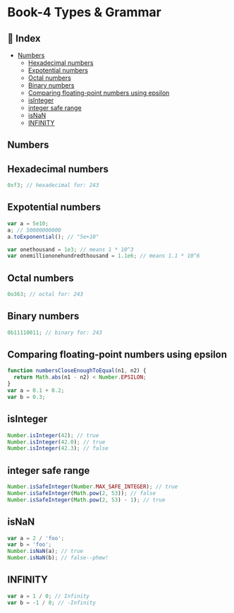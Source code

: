 # Book-4 Types & Grammar

## :pencil: Index

- [Numbers](#Numbers)
  - [Hexadecimal numbers](#Hexadecimal-numbers)
  - [Expotential numbers](#Expotential-numbers)
  - [Octal numbers](#Octal-numbers)
  - [Binary numbers](#Binary-numbers)
  - [Comparing floating-point numbers using epsilon](#Comparing-floating-point-numbers-using-epsilon)
  - [isInteger](#isInteger)
  - [integer safe range](#integer-safe-range)
  - [isNaN](#isNaN)
  - [INFINITY](#INFINITY)

## Numbers

## Hexadecimal numbers

```js
0xf3; // hexadecimal for: 243
```

## Expotential numbers

```js
var a = 5e10;
a; // 50000000000
a.toExponential(); // "5e+10"

var onethousand = 1e3; // means 1 * 10^3
var onemilliononehundredthousand = 1.1e6; // means 1.1 * 10^6
```

## Octal numbers

```js
0o363; // octal for: 243
```

## Binary numbers

```js
0b11110011; // binary for: 243
```

## Comparing floating-point numbers using epsilon

```js
function numbersCloseEnoughToEqual(n1, n2) {
  return Math.abs(n1 - n2) < Number.EPSILON;
}
var a = 0.1 + 0.2;
var b = 0.3;
```

## isInteger

```js
Number.isInteger(42); // true
Number.isInteger(42.0); // true
Number.isInteger(42.3); // false
```

## integer safe range

```js
Number.isSafeInteger(Number.MAX_SAFE_INTEGER); // true
Number.isSafeInteger(Math.pow(2, 53)); // false
Number.isSafeInteger(Math.pow(2, 53) - 1); // true
```

## isNaN

```js
var a = 2 / 'foo';
var b = 'foo';
Number.isNaN(a); // true
Number.isNaN(b); // false--phew!
```

## INFINITY

```js
var a = 1 / 0; // Infinity
var b = -1 / 0; // -Infinity
```
